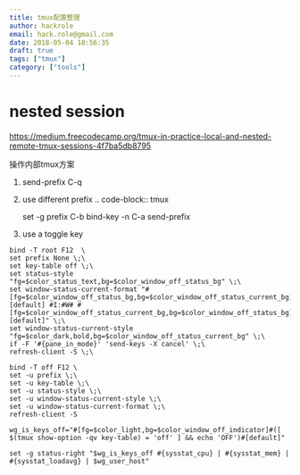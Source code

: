 ```yaml
---
title: tmux配置整理
author: hackrole
email: hack.role@gmail.com
date: 2018-05-04 10:56:35
draft: true
tags: ["tmux"]
category: ["tools"]
---
```




# nested session

https://medium.freecodecamp.org/tmux-in-practice-local-and-nested-remote-tmux-sessions-4f7ba5db8795

操作内部tmux方案

1) send-prefix C-q

2) use different prefix
.. code-block:: tmux

    set -g prefix C-b
    bind-key -n C-a send-prefix

3) use a toggle key

```tmux
bind -T root F12  \
set prefix None \;\
set key-table off \;\
set status-style "fg=$color_status_text,bg=$color_window_off_status_bg" \;\
set window-status-current-format "#[fg=$color_window_off_status_bg,bg=$color_window_off_status_current_bg]$separator_powerline_right#[default] #I:#W# #[fg=$color_window_off_status_current_bg,bg=$color_window_off_status_bg]$separator_powerline_right#[default]" \;\
set window-status-current-style "fg=$color_dark,bold,bg=$color_window_off_status_current_bg" \;\
if -F '#{pane_in_mode}' 'send-keys -X cancel' \;\
refresh-client -S \;\

bind -T off F12 \
set -u prefix \;\
set -u key-table \;\
set -u status-style \;\
set -u window-status-current-style \;\
set -u window-status-current-format \;\
refresh-client -S

wg_is_keys_off="#[fg=$color_light,bg=$color_window_off_indicator]#([ $(tmux show-option -qv key-table) = 'off' ] && echo 'OFF')#[default]"

set -g status-right "$wg_is_keys_off #{sysstat_cpu} | #{sysstat_mem} | #{sysstat_loadavg} | $wg_user_host"
```
